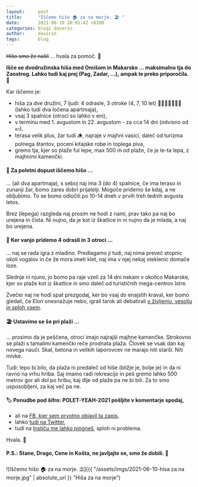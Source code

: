 ```yaml
---
layout:     post
title:      "Iščemo hišo 🏠 za na morje. 🏖️ "
date:       2021-06-10 20:01:42 +0100
categories: blogi davorin
author:		davorin
tags:		blog
---
```


<strike>Hišo smo že našli</strike> ... hvala za pomoč. 🙏

**Išče se dvodružinska hiša med Omišom in Makarsko ... maksimalno tja do Zaostrog. Lahko tudi kaj prej (Pag, Zadar, ...), ampak le preko priporočila. 🔎**

Kar iščemo je:

- hiša za dve družini, 7 ljudi: 4 odrasle, 3 otroke (4, 7, 10 let) 👨‍👩‍👧👨‍👩‍👧‍👦 (lahko tudi dva ločena apartmaja),
- vsaj 3 spalnice (otroci so lahko v eni),
- v terminu med 1. avgustom in 22. avgustom - za cca 14 dni (odvisno od 💶),
- terasa velik plus, žar tudi 🪵, najraje v majhni vasici, daleč od turizma polnega štantov, poceni kitajske robe in toplega piva, 
- gremo tja, kjer so plaže ful lepe, max 500 m od plaže, če je le-ta lepa, z majhnimi kamenčki.

#### 🏡 Za poletni dopust iščemo hišo ...

... (ali dva apartmaja), s seboj naj ima 3 (do 4) spalnice, če ima teraso in zunanji žar, bomo zares dobri prijatelji. Mogoče pridemo še kdaj, a ne obljubimo. To se bomo odločili po 10-14 dneh v prvih treh tednih avgusta letos.

Brez (lepega) razgleda naj prosim ne hodi z nami, prav tako pa naj bo urejena in čista. Ni nujno, da je kot iz škatlice in ni nujno da je mlada, a naj bo urejena.

#### 🥃 Ker vanjo pridemo 4 odrasli in 3 otroci ... 

... naj se rada igra z mladino. Predlagamo ji tudi, naj nima preveč stopnic okoli vogalov in če že mora imeti klet, naj ima v njej nekaj steklenic domače loze. 

Slednje ni njuno, jo bomo pa raje vzeli za 14 dni nekam v okolico Makarske, kjer so plaže kot iz škatlice in smo daleč od turističnih mega-centrov Istre. 

Zvečer naj ne hodi spat prezgodaj, ker bo vsaj do enajstih kraval, ker bomo gledali, če Elon onesnažuje nebo, igrali tarok ali debatirali [o življenju, vesolju in sploh vsem](https://opravicujemo.se/).

#### 🏖 Ustavimo se še pri plaži ...

... prosimo da je peščena, otroci imajo najrajši majhne kamenčke. Strokovno se plaži s tamalimi kamenčki reče prodnata plaža. Človek se vsak dan kaj novega nauči. Skal, betona in velikih laporovcev ne marajo niti starši. Niti mivke. 

Tudi: lepo bi bilo, da plaža ni predaleč od hiše (bližje je, bolje je) in da ni ravno na vrhu hriba. Saj imamo radi rekreacijo in peš gremo lahko 500 metrov gor ali dol po hribu, kaj dlje od plaže pa ne bi bili. Za to smo usposobljeni, za kaj več pa ne.

#### 🏷 Ponudbe pod šifro: **POLET-YEAH-2021** pošljite v komentarje spodaj, 

- ali na [FB, kjer sem prvotno objavil ta zapis](https://www.facebook.com/DavorinPavlica/posts/10159704834589260),
- lahko [tudi na Twitter](https://twitter.com/DavorinPavlica/status/1403064149618266112),
- tudi na [Instiču me lahko pingneš](https://www.instagram.com/p/CP86KzhlJ4n/), sploh ni problema.

Hvala. 🙏

#### P.S.: Stane, Drago, Cene in Košta, ne javljajte se, smo že dobili. 👋

![Iščemo hišo 🏠 za na morje. ⛱]({{ "/assets/imgs/2021-06-10-hisa za na morje.jpg" | absolute_url }} "Hiša za na morje")